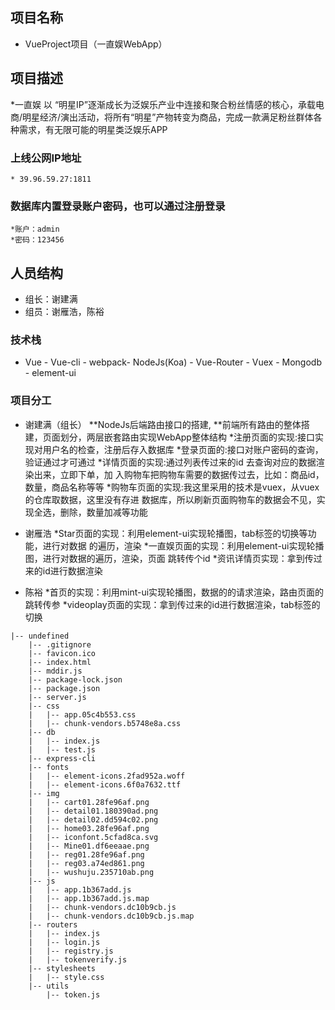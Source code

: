 ## 项目名称
* VueProject项目（一直娱WebApp）

## 项目描述
*一直娱 以 “明星IP”逐渐成长为泛娱乐产业中连接和聚合粉丝情感的核心，承载电商/明星经济/演出活动，将所有“明星”产物转变为商品，完成一款满足粉丝群体各种需求，有无限可能的明星类泛娱乐APP

### 上线公网IP地址
    * 39.96.59.27:1811

###  数据库内置登录账户密码，也可以通过注册登录
    *账户：admin
    *密码：123456

## 人员结构
* 组长：谢建满
* 组员：谢雁浩，陈裕

### 技术栈
* Vue - Vue-cli - webpack- NodeJs(Koa) - Vue-Router - Vuex - Mongodb - element-ui 

### 项目分工
* 谢建满（组长）
    **NodeJs后端路由接口的搭建,
    **前端所有路由的整体搭建，页面划分，两层嵌套路由实现WebApp整体结构
    *注册页面的实现:接口实现对用户名的检查，注册后存入数据库
    *登录页面的:接口对账户密码的查询，验证通过才可通过
    *详情页面的实现:通过列表传过来的id 去查询对应的数据渲染出来，立即下单，加      入购物车把购物车需要的数据传过去，比如：商品id，数量，商品名称等等
    *购物车页面的实现:我这里采用的技术是vuex，从vuex的仓库取数据，这里没有存进    数据库，所以刷新页面购物车的数据会不见，实现全选，删除，数量加减等功能
        
    
* 谢雁浩
    *Star页面的实现：利用element-ui实现轮播图，tab标签的切换等功能，进行对数据      的遍历，渲染
    *一直娱页面的实现：利用element-ui实现轮播图，进行对数据的遍历，渲染，页面      跳转传个id
    *资讯详情页实现：拿到传过来的id进行数据渲染

* 陈裕
     *首页的实现：利用mint-ui实现轮播图，数据的的请求渲染，路由页面的跳转传参
     *videoplay页面的实现：拿到传过来的id进行数据渲染，tab标签的切换




```
|-- undefined
    |-- .gitignore
    |-- favicon.ico
    |-- index.html
    |-- mddir.js
    |-- package-lock.json
    |-- package.json 
    |-- server.js
    |-- css
    |   |-- app.05c4b553.css
    |   |-- chunk-vendors.b5748e8a.css
    |-- db
    |   |-- index.js
    |   |-- test.js
    |-- express-cli
    |-- fonts
    |   |-- element-icons.2fad952a.woff
    |   |-- element-icons.6f0a7632.ttf
    |-- img
    |   |-- cart01.28fe96af.png
    |   |-- detail01.180390ad.png
    |   |-- detail02.dd594c02.png
    |   |-- home03.28fe96af.png
    |   |-- iconfont.5cfad8ca.svg
    |   |-- Mine01.df6eeaae.png
    |   |-- reg01.28fe96af.png
    |   |-- reg03.a74ed861.png
    |   |-- wushuju.235710ab.png
    |-- js
    |   |-- app.1b367add.js     
    |   |-- app.1b367add.js.map
    |   |-- chunk-vendors.dc10b9cb.js
    |   |-- chunk-vendors.dc10b9cb.js.map
    |-- routers   
    |   |-- index.js
    |   |-- login.js
    |   |-- registry.js
    |   |-- tokenverify.js
    |-- stylesheets
    |   |-- style.css
    |-- utils
        |-- token.js
